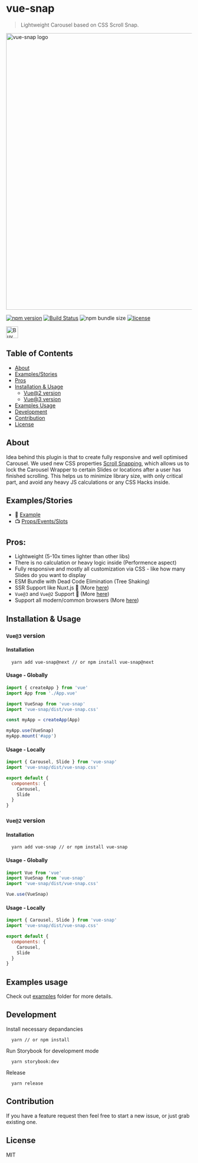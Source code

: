 # vue-snap

> Lightweight Carousel based on CSS Scroll Snap.

<div align="left">
  <img width="750" heigth="250" src="/static/logo-snap.jpg" alt="vue-snap logo">
</div>

[![npm version](https://badge.fury.io/js/vue-snap.svg)](https://badge.fury.io/js/vue-snap)
[![Build Status](https://travis-ci.org/bartdominiak/vue-snap.svg?branch=master)](https://travis-ci.org/bartdominiak/vue-snap)
![npm bundle size](https://img.shields.io/bundlephobia/minzip/vue-snap)
[![license](https://img.shields.io/github/license/mashape/apistatus.svg)](https://github.com/bartdominiak/vue-snap/blob/master/LICENSE.md)


<a href="https://www.buymeacoffee.com/bartdominiak">
  <img
    src="https://www.buymeacoffee.com/assets/img/guidelines/download-assets-sm-2.svg"
    alt="Buy Me a Coffee"
    height="32"
  >
</a>

## Table of Contents
- [About](#about)
- [Examples/Stories](#examplesstories)
- [Pros](#pros)
- [Installation & Usage](#installation--usage)
  - [Vue@2 version](#vue2-version)
  - [Vue@3 version](#vue3-version)
- [Examples Usage](#examples-usage)
- [Development](#development)
- [Contribution](#contribution)
- [License](#license)

## About
Idea behind this plugin is that to create fully responsive and well optimised Carousel.
We used new CSS properties [Scroll Snapping](https://developers.google.com/web/updates/2018/07/css-scroll-snap), which allows us to lock the Carousel Wrapper to certain Slides or locations after a user has finished scrolling. This helps us to minimize library size, with only critical part, and avoid any heavy JS calculations or any CSS Hacks inside.

## Examples/Stories
- 📕 [Example](https://vue-snap.vercel.app)
- 📺 [Props/Events/Slots](https://vue-snap.vercel.app/?path=/docs/carousel--default)

## Pros:
- Lightweight (5-10x times lighter than other libs)
- There is no calculation or heavy logic inside (Performence aspect)
- Fully responsive and mostly all customization via CSS - like how many Slides do you want to display
- ESM Bundle with Dead Code Elimination (Tree Shaking)
- SSR Support like Nuxt.js 🎉  (More [here](https://github.com/bartdominiak/vue-snap/tree/master/examples))
- `Vue@3` and `Vue@2` Support 🎉  (More [here](#installation--usage))
- Support all modern/common browsers (More [here](https://caniuse.com/css-snappoints))

## Installation & Usage
### `Vue@3` version
#### Installation

```terminal
  yarn add vue-snap@next // or npm install vue-snap@next
```

#### Usage - Globally

```js
import { createApp } from 'vue'
import App from './App.vue'

import VueSnap from 'vue-snap'
import 'vue-snap/dist/vue-snap.css'

const myApp = createApp(App)

myApp.use(VueSnap)
myApp.mount('#app')
```

#### Usage - Locally

```js
import { Carousel, Slide } from 'vue-snap'
import 'vue-snap/dist/vue-snap.css'

export default {
  components: {
    Carousel,
    Slide
  }
}
```

### `Vue@2` version
#### Installation

```terminal
  yarn add vue-snap // or npm install vue-snap
```

#### Usage - Globally

```js
import Vue from 'vue'
import VueSnap from 'vue-snap'
import 'vue-snap/dist/vue-snap.css'

Vue.use(VueSnap)
```

#### Usage - Locally

```js
import { Carousel, Slide } from 'vue-snap'
import 'vue-snap/dist/vue-snap.css'

export default {
  components: {
    Carousel,
    Slide
  }
}
```

## Examples usage
Check out [examples](https://github.com/bartdominiak/vue-snap/tree/master/examples) folder for more details.

## Development

Install necessary depandancies
```
  yarn // or npm install
```

Run Storybook for development mode
```
  yarn storybook:dev
```

Release
```
  yarn release
```

## Contribution
If you have a feature request then feel free to start a new issue, or just grab existing one.

## License
MIT
